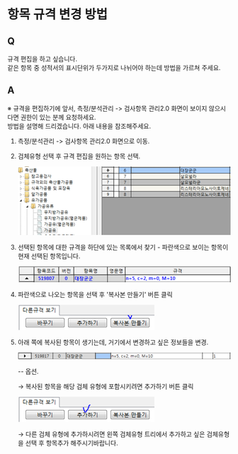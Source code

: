 # 항목 규격 변경 방법

## Q

규격 편집을 하고 싶습니다.  
같은 항목 중 성적서의 표시단위가 두가지로 나뉘어야 하는데 방법을 가르쳐 주세요.

## A

※ 규격을 편집하기에 앞서, 측정/분석관리 -&gt; 검사항목 관리2.0 화면이 보이지 않으시다면 권한이 있는 분께 요청하세요.  
방법을 설명해 드리겠습니다. 아래 내용을 참조해주세요.

1. 측정/분석관리 -&gt; 검사항목 관리2.0 화면으로 이동.  
2. 검체유형 선택 후 규격 편집을 원하는 항목 선택.  

   ![](../../.gitbook/assets/01-_%20%282%29.png)

3. 선택된 항목에 대한 규격을 하단에 있는 목록에서 찾기 - 파란색으로 보이는 항목이 현재 선택된 항목입니다.  

   ![](../../.gitbook/assets/02%20%284%29.png)

4. 파란색으로 나오는 항목을 선택 후 '복사본 만들기' 버튼 클릭  

   ![](../../.gitbook/assets/03%20%2810%29.png)

5. 아래 쪽에 복사된 항목이 생기는데, 거기에서 변경하고 싶은 정보들을 변경.  

   ![](../../.gitbook/assets/04-_-_%20%282%29.png)

   -- 옵션.  

   → 복사된 항목을 해당 검체 유형에 포함시키려면 추가하기 버튼 클릭  

   ![](../../.gitbook/assets/05-_%20%281%29.png)

   → 다른 검체 유형에 추가하시려면 왼쪽 검체유형 트리에서 추가하고 싶은 검체유형을 선택 후 항목추가 해주시기바랍니다.

